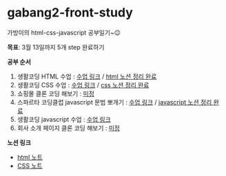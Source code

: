 # gabang2-front-study
가방이의 html-css-javascript 공부일기~😉

**목표**: 3월 13일까지 5개 step 완료하기

**공부 순서**
1. 생활코딩 HTML 수업 : [수업 링크](https://opentutorials.org/course/2039) / [html 노션 정리 완료](https://fan-measure-098.notion.site/HTML-99370616eec74dbaad819a2d4acef12b)
2. 생활코딩 CSS 수업 : [수업 링크](https://opentutorials.org/course/2418) / [css 노션 정리 완료](https://www.notion.so/CSS-74115eaacd644f68aa2126e1ed51783b)
3. 쇼핑몰 클론 코딩 해보기 : [미정]()
4. 스파르타 코딩클럽 javascript 문법 뽀개기 : [수업 링크](https://spartacodingclub.kr/online/lang_js) / [javascript 노션 정리 완료](https://gabang2.notion.site/JavaScript-feda6c7c4e3a41549ac67e8301074e6f)
5. 생활코딩 javascript 수업 : [수업 링크](https://opentutorials.org/course/1375)
6. 회사 소개 페이지 클론 코딩 해보기 : [미정]()

**노션 링크**
-  [html 노트](https://fan-measure-098.notion.site/HTML-99370616eec74dbaad819a2d4acef12b)
-  [CSS 노트](https://www.notion.so/CSS-74115eaacd644f68aa2126e1ed51783b)
